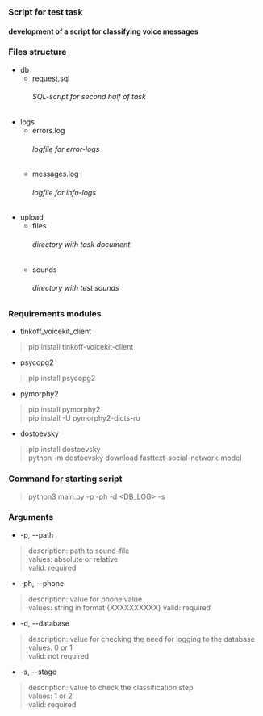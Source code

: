 ### Script for test task
#### development of a script for classifying voice messages



### Files structure
* db
  * request.sql
    ###### SQL-script for second half of task
* logs
  * errors.log
    ###### logfile for error-logs
  * messages.log
    ###### logfile for info-logs
* upload
  * files
    ###### directory with task document
  * sounds
    ###### directory with test sounds


### Requirements modules
* tinkoff_voicekit_client
> pip install tinkoff-voicekit-client

* psycopg2
> pip install psycopg2

* pymorphy2
> pip install pymorphy2  
> pip install -U pymorphy2-dicts-ru

* dostoevsky
> pip install dostoevsky  
> python -m dostoevsky download fasttext-social-network-model


### Command for starting script
> python3 main.py -p <PATH> -ph <PHONE>  -d <DB_LOG>  -s <STAGE>


### Arguments
* -p, --path
> description: path to sound-file  
> values:      absolute or relative  
> valid:       required

* -ph, --phone
> description: value for phone value  
> values:      string in format {XXXXXXXXXX}
> valid:       required

* -d, --database
> description: value for checking the need for logging to the database  
> values:      0 or 1  
> valid:       not required

* -s, --stage
> description: value to check the classification step  
> values:      1 or 2  
> valid:       required
